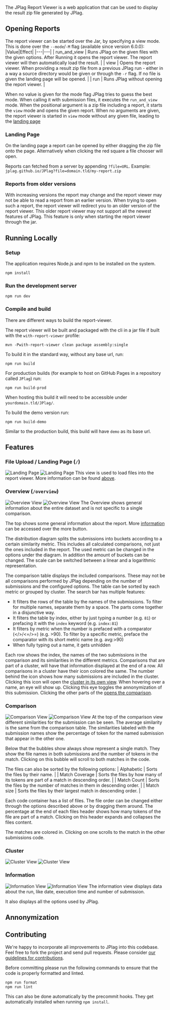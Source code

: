 The JPlag Report Viewer is a web application that can be used to display the result zip file generated by JPlag. 

## Opening Reports
The report viewer can be started over the Jar, by specifying a view mode. This is done over the `--mode`/`-M` flag (available since version 6.0.0):
|Value|Effect|
|---|---|
| run_and_view | Runs JPlag on the given files with the given options. After Running it opens the report viewer. The report viewer will then automatically load the result. |
| view | Opens the report viewer. When providing a result zip file from a previous JPlag run - either in a way a source directory would be given or through the `-r` flag. If no file is given the landing page will be opened. |
| run | Runs JPlag without opening the report viewer. |

When no value is given for the mode flag JPlag tries to guess the best mode. When calling it with submission files, it executes the `run_and_view` mode. When the positional argument is a zip file including a report, it starts the `view` mode and opens the given report. When no arguments are given, the report viewer is started in `view` mode without any given file, leading to the [landing page](###landing-page)

### Landing Page
On the landing page a report can be opened by either dragging the zip file onto the page. Alternatively when clicking the red square a file chooser will open.

Reports can fetched from a server by appending `?file=URL`. 
Example: `jplag.github.io/JPlag?file=domain.tld/my-report.zip` 

### Reports from older versions
With increasing versions the report may change and the report viewer may not be able to read a report from an earlier version. 
When trying to open such a report, the report viewer will redirect you to an older version of the report viewer.
This older report viewer may not support all the newest features of JPlag.
This feature is only when starting the report viewer through the jar.

## Running Locally

### Setup
The application requires Node.js and npm to be installed on the system.
```
npm install
```

### Run the development server
```
npm run dev
```

### Compile and build
There are different ways to build the report-viewer.

The report viewer will be built and packaged with the cli in a jar file if built with the `with-report-viewer` profile:
```
mvn -Pwith-report-viewer clean package assembly:single
```

To build it in the standard way, without any base url, run:
```
npm run build
```

For production builds (for example to host on GitHub Pages in a repository called `JPlag`) run:
```
npm run build-prod
```
When hosting this build it will need to be accessible under `yourdomain.tld/JPlag/`.


To build the demo version run:
```
npm run build-demo
```
Similar to the production build, this build will have `demo` as its base url.

## Features

### File Upload / Landing Page (`/`)
![Landing Page](./images/7_landing_dark.png#gh-dark-mode-only)
![Landing Page](./images/7_landing_light.png#gh-light-mode-only)
This view is used to load files into the report viewer. More information can be found [above](###landing-page).

### Overview (`/overview`)
![Overview View](./images/7_overview_dark.png#gh-dark-mode-only)
![Overview View](./images/7_overview_light.png#gh-light-mode-only)
The Overview shows general information about the entire dataset and is not specific to a single comparison.

The top shows some general information about the report. More [information](###information) can be accessed over the more button.

The distribution diagram splits the submissions into buckets according to a certain similarity metric. This includes all calculated comparisons, not just the ones included in the report.
The used metric can be changed in the options under the diagram. In addition the amount of buckets can be changed. The scale can be switched between a linear and a logarithmic representation.

The comparison table displays the included comparisons. These may not be all comparisons performed by JPlag depending on the number of submissions and the configured options. The table can be sorted by each metric or grouped by cluster. 
The search bar has multiple features:
- It filters the rows of the table by the names of the submissions. To filter for multiple names, separate them by a space. The parts come together in a disjunctive way.
- It filters the table by index, either by just typing a number (e.g. `81`) or prefacing it with the `index` keyword (e.g. `index:81`)
- It filters by metric when the number is prefaced with a comparator (</>/<=/>=) (e.g. >90). To filter by a specific metric, preface the comparator with its short metric name (e.g. avg:>90)
- When fully typing out a name, it gets unhidden

Each row shows the index, the names of the two submissions in the comparison and its similarities in the different metrics. Comparisons that are part of a cluster, will have that information displayed at the end of a row. All comparisons in a cluster have their icon colored the same. The number behind the icon shows how many submissions are included in the cluster. Clicking this icon will open the [cluster in its own view](###cluster).
When hovering over a name, an eye will show up. Clicking this eye toggles the annonymization of this submission.
Clicking the other parts of the [opens the comparison](###comparison).

### Comparison
![Comparison View](./images/7_comparison_dark.png#gh-dark-mode-only)
![Comparison View](./images/7_comparison_light.png#gh-light-mode-only)
At the top of the comparison view different similarities for the submission can be seen. The average similarity is the same from the comparison table. The similarities labeled with the submission names show the percentage of token for the named submission that appear in the other one.

Below that the bubbles show always show represent a single match. They show the file names in both submissions and the number of tokens in the match. Clicking on this bubble will scroll to both matches in the code.

The files can also be sorted by the following options:
| Alphabetic | Sorts the files by their name. |
| Match Coverage | Sorts the files by how many of its tokens are part of a match in descending order. |
| Match Count | Sorts the files by the number of matches in them in descending order. |
| Match size | Sorts the files by their largest match in descending order. |

Each code container has a list of files. The file order can be changed either through the options described above or by dragging them around.
The percentage at the end of each files header shows how many tokens of the file are part of a match.
Clicking on this header expands and collapses the files content.

The matches are colored in. Clicking on one scrolls to the match in the other submissions code.

### Cluster
![Cluster View](./images/7_cluster_dark.png#gh-dark-mode-only)
![Cluster View](./images/7_cluster_light.png#gh-light-mode-only)

### Information
![Information View](./images/7_information_dark.png#gh-dark-mode-only)
![Information View](./images/7_information_light.png#gh-light-mode-only)
The information view displays data about the run, like date, execution time and number of submission.

It also displays all the options used by JPlag.

## Annonymization

## Contributing

We're happy to incorporate all improvements to JPlag into this codebase. Feel free to fork the project and send pull requests. Please consider [our guidelines for contributions](https://github.com/jplag/JPlag/wiki/3.-Contributing-to-JPlag).

Before committing please run the following commands to ensure that the code is properly formatted and linted.
```
npm run format
npm run lint
```
This can also be done automatically by the precommit hooks. They get automatically installed when running `npm install`.
